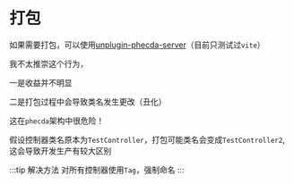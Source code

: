 # 打包

如果需要打包，可以使用[unplugin-phecda-server](https://github.com/fgsreally/unplugin-phecda-server)（目前只测试过`vite`）

我不太推崇这个行为，

一是收益并不明显

二是打包过程中会导致类名发生更改（丑化）


这在`phecda`架构中很危险！

假设控制器类名原本为`TestController`，打包可能类名会变成`TestController2`,这会导致开发生产有较大区别

:::tip 解决方法
对所有控制器使用`Tag`，强制命名
:::